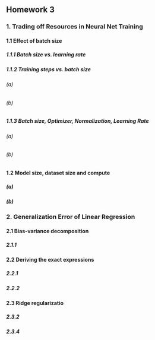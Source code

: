 ## Homework 3
### 1. Trading off Resources in Neural Net Training
#### 1.1 Effect of batch size
##### 1.1.1  Batch size vs. learning rate
##### 1.1.2  Training steps vs. batch size
###### (a)
###### (b)
##### 1.1.3   Batch size, Optimizer, Normalization, Learning Rate
###### (a)
###### (b)
#### 1.2 Model size, dataset size and compute
##### (a)
##### (b)
### 2. Generalization Error of Linear Regression
#### 2.1 Bias-variance decomposition
##### 2.1.1
#### 2.2 Deriving the exact expressions
##### 2.2.1
##### 2.2.2
#### 2.3 Ridge regularizatio
##### 2.3.2
##### 2.3.4